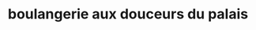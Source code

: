 ---
title: "boulangerie aux douceurs du palais"
url: /escaudain/boulangerie-aux-douceurs-du-palais/
shop: Supermarkt
---